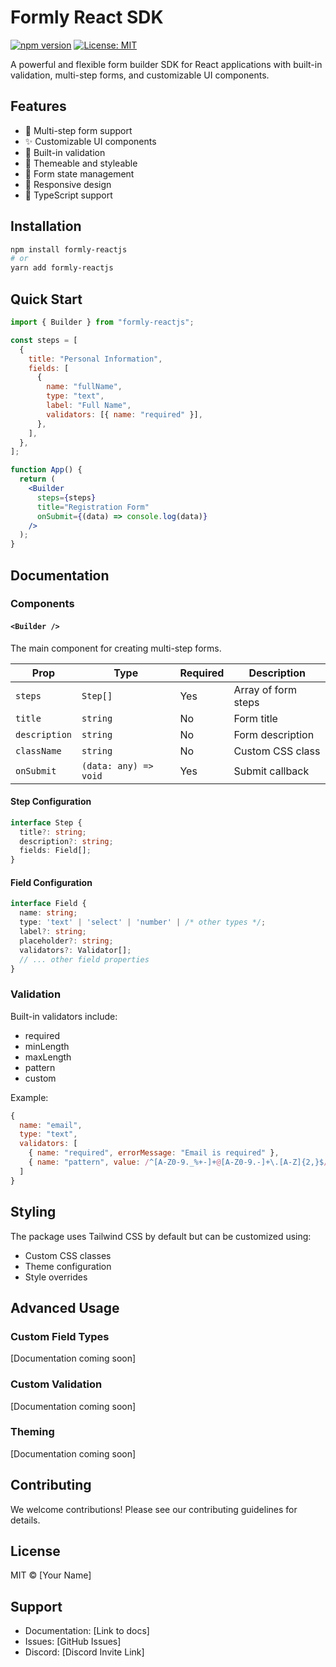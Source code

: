 # Formly React SDK

[![npm version](https://badge.fury.io/js/formly-reactjs.svg)](https://badge.fury.io/js/formly-reactjs)
[![License: MIT](https://img.shields.io/badge/License-MIT-yellow.svg)](https://opensource.org/licenses/MIT)

A powerful and flexible form builder SDK for React applications with built-in validation, multi-step forms, and customizable UI components.

## Features

- 🚀 Multi-step form support
- ✨ Customizable UI components
- 📝 Built-in validation
- 🎨 Themeable and styleable
- 🔄 Form state management
- 📱 Responsive design
- 🎯 TypeScript support

## Installation

```bash
npm install formly-reactjs
# or
yarn add formly-reactjs
```

## Quick Start

```jsx
import { Builder } from "formly-reactjs";

const steps = [
  {
    title: "Personal Information",
    fields: [
      {
        name: "fullName",
        type: "text",
        label: "Full Name",
        validators: [{ name: "required" }],
      },
    ],
  },
];

function App() {
  return (
    <Builder
      steps={steps}
      title="Registration Form"
      onSubmit={(data) => console.log(data)}
    />
  );
}
```

## Documentation

### Components

#### `<Builder />`

The main component for creating multi-step forms.

| Prop          | Type                  | Required | Description         |
| ------------- | --------------------- | -------- | ------------------- |
| `steps`       | `Step[]`              | Yes      | Array of form steps |
| `title`       | `string`              | No       | Form title          |
| `description` | `string`              | No       | Form description    |
| `className`   | `string`              | No       | Custom CSS class    |
| `onSubmit`    | `(data: any) => void` | Yes      | Submit callback     |

#### Step Configuration

```typescript
interface Step {
  title?: string;
  description?: string;
  fields: Field[];
}
```

#### Field Configuration

```typescript
interface Field {
  name: string;
  type: 'text' | 'select' | 'number' | /* other types */;
  label?: string;
  placeholder?: string;
  validators?: Validator[];
  // ... other field properties
}
```

### Validation

Built-in validators include:

- required
- minLength
- maxLength
- pattern
- custom

Example:

```javascript
{
  name: "email",
  type: "text",
  validators: [
    { name: "required", errorMessage: "Email is required" },
    { name: "pattern", value: /^[A-Z0-9._%+-]+@[A-Z0-9.-]+\.[A-Z]{2,}$/i }
  ]
}
```

## Styling

The package uses Tailwind CSS by default but can be customized using:

- Custom CSS classes
- Theme configuration
- Style overrides

## Advanced Usage

### Custom Field Types

[Documentation coming soon]

### Custom Validation

[Documentation coming soon]

### Theming

[Documentation coming soon]

## Contributing

We welcome contributions! Please see our contributing guidelines for details.

## License

MIT © [Your Name]

## Support

- Documentation: [Link to docs]
- Issues: [GitHub Issues]
- Discord: [Discord Invite Link]
